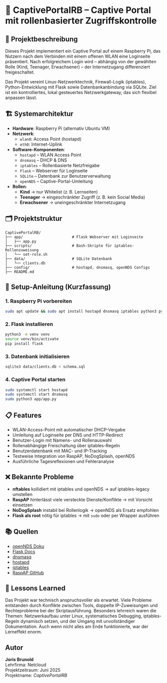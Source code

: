 
# 📡 CaptivePortalRB – Captive Portal mit rollenbasierter Zugriffskontrolle

## 🧩 Projektbeschreibung

Dieses Projekt implementiert ein Captive Portal auf einem Raspberry Pi, das Nutzern nach dem Verbinden mit einem offenen WLAN eine Loginseite präsentiert. Nach erfolgreichem Login wird – abhängig von der gewählten Rolle (Kind, Teenager, Erwachsener) – der Internetzugang differenziert freigeschaltet.

Das Projekt vereint Linux-Netzwerktechnik, Firewall-Logik (iptables), Python-Entwicklung mit Flask sowie Datenbankanbindung via SQLite. Ziel ist ein kontrolliertes, lokal gesteuertes Netzwerkgateway, das sich flexibel anpassen lässt.

## 🏗️ Systemarchitektur

- **Hardware**: Raspberry Pi (alternativ Ubuntu VM)
- **Netzwerk**:
  - `wlan0`: Access Point (hostapd)
  - `eth0`: Internet-Uplink
- **Software-Komponenten**:
  - `hostapd` – WLAN Access Point
  - `dnsmasq` – DHCP & DNS
  - `iptables` – Rollenbasierte Netzfreigabe
  - `Flask` – Webserver für Loginseite
  - `SQLite` – Datenbank zur Benutzerverwaltung
  - `openNDS` – Captive-Portal-Umleitung
- **Rollen**:
  - **Kind** → nur Whitelist (z. B. Lernseiten)
  - **Teenager** → eingeschränkter Zugriff (z. B. kein Social Media)
  - **Erwachsener** → uneingeschränkter Internetzugang

## 🗂️ Projektstruktur

```
CaptivePortalRB/
├── app/                      # Flask Webserver mit Loginseite
│   ├── app.py  
├── scripts/                  # Bash-Skripte für iptables-Rollenzuweisung
│   └── set-role.sh
├── data/                     # SQLite Datenbank
│   └── clients.db
├── config/                   # hostapd, dnsmasq, openNDS Configs
├── README.md
```

## 🚀 Setup-Anleitung (Kurzfassung)

### 1. Raspberry Pi vorbereiten
```bash
sudo apt update && sudo apt install hostapd dnsmasq iptables python3 python3-pip
```

### 2. Flask installieren
```bash
python3 -m venv venv
source venv/bin/activate
pip install flask
```

### 3. Datenbank initialisieren
```bash
sqlite3 data/clients.db < schema.sql
```

### 4. Captive Portal starten
```bash
sudo systemctl start hostapd
sudo systemctl start dnsmasq
sudo python3 app/app.py
```

## 📋 Features

- WLAN-Access-Point mit automatischer DHCP-Vergabe
- Umleitung auf Loginseite per DNS und HTTP-Redirect
- Benutzer-Login mit Namens- und Rollenauswahl
- Rollenabhängige Freischaltung über iptables-Regeln
- Benutzerdatenbank mit MAC- und IP-Tracking
- Testweise Integration von RaspAP, NoDogSplash, openNDS
- Ausführliche Tagesreflexionen und Fehleranalyse

## ❌ Bekannte Probleme

- **nftables** kollidiert mit iptables und openNDS → auf iptables-legacy umstellen
- **RaspAP** hinterlässt viele versteckte Dienste/Konflikte → mit Vorsicht einsetzen
- **NoDogSplash** instabil bei Rollenlogik → openNDS als Ersatz empfohlen
- **Flask als root** nötig für iptables → mit `sudo` oder per Wrapper ausführen

## 📚 Quellen

- [openNDS Doku](https://opennds.readthedocs.io/en/stable/)
- [Flask Docs](https://flask.palletsprojects.com/)
- [dnsmasq](http://www.thekelleys.org.uk/dnsmasq/doc.html)
- [hostapd](https://w1.fi/hostapd/)
- [iptables](https://man7.org/linux/man-pages/man8/iptables.8.html)
- [RaspAP GitHub](https://github.com/RaspAP/raspap-webgui)

## 🧠 Lessons Learned

Das Projekt war technisch anspruchsvoller als erwartet. Viele Probleme entstanden durch Konflikte zwischen Tools, doppelte IP-Zuweisungen und Rechteprobleme bei der Skriptausführung. Besonders lehrreich waren die Themen: Netzwerkaufbau unter Linux, systematisches Debugging, iptables-Regeln dynamisch setzen, und der Umgang mit unvollständiger Dokumentation. Auch wenn nicht alles am Ende funktionierte, war der Lerneffekt enorm.

## Autor

**Joris Brunold**  
Lehrfirma: Netcloud  
Projektzeitraum: Juni 2025  
Projektname: *CaptivePortalRB*

